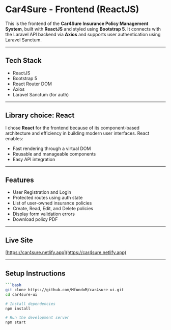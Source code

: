 # Car4Sure - Frontend (ReactJS)

This is the frontend of the **Car4Sure Insurance Policy Management System**, built with **ReactJS** and styled using **Bootstrap 5**. It connects with the Laravel API backend via **Axios** and supports user authentication using Laravel Sanctum.

---

## Tech Stack

- ReactJS
- Bootstrap 5
- React Router DOM
- Axios
- Laravel Sanctum (for auth)

---

## Library choice: React

I chose **React** for the frontend because of its component-based architecture and efficiency in building modern user interfaces. React enables:

- Fast rendering through a virtual DOM
- Reusable and manageable components
- Easy API integration

---

## Features

- User Registration and Login
- Protected routes using auth state
- List of user-owned insurance policies
- Create, Read, Edit, and Delete policies
- Display form validation errors
- Download policy PDF

---

## Live Site
[https://car4sure.netlify.app](https://car4sure.netlify.app)

---

## Setup Instructions

```bash
```bash
git clone https://github.com/MfundoM/car4sure-ui.git
cd car4sure-ui

# Install dependencies
npm install

# Run the development server
npm start
